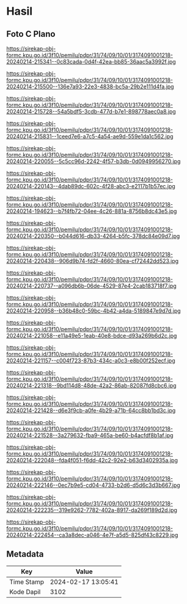 # Hasil

## Foto C Plano

https://sirekap-obj-formc.kpu.go.id/3f10/pemilu/pdpr/31/74/09/10/01/3174091001218-20240214-215341--0c83cada-0d4f-42ea-bb85-36aac5a3992f.jpg

https://sirekap-obj-formc.kpu.go.id/3f10/pemilu/pdpr/31/74/09/10/01/3174091001218-20240214-215500--136e7a93-22e3-4838-bc5a-29b2e111d4fa.jpg

https://sirekap-obj-formc.kpu.go.id/3f10/pemilu/pdpr/31/74/09/10/01/3174091001218-20240214-215728--54a5bdf5-3cdb-477d-b7e1-898778aec0a8.jpg

https://sirekap-obj-formc.kpu.go.id/3f10/pemilu/pdpr/31/74/09/10/01/3174091001218-20240214-215831--1ceed7e6-a7c5-4a54-ae9d-559e1da1c562.jpg

https://sirekap-obj-formc.kpu.go.id/3f10/pemilu/pdpr/31/74/09/10/01/3174091001218-20240214-220055--5c5cc96d-2242-4f57-b3db-0d0949956270.jpg

https://sirekap-obj-formc.kpu.go.id/3f10/pemilu/pdpr/31/74/09/10/01/3174091001218-20240214-220143--4dab89dc-602c-4f28-abc3-e2117b1b57ec.jpg

https://sirekap-obj-formc.kpu.go.id/3f10/pemilu/pdpr/31/74/09/10/01/3174091001218-20240214-194623--b7f4fb72-04ee-4c26-881a-8756b8dc43e5.jpg

https://sirekap-obj-formc.kpu.go.id/3f10/pemilu/pdpr/31/74/09/10/01/3174091001218-20240214-220350--b044d616-db33-4264-b5fc-378dc84e09d7.jpg

https://sirekap-obj-formc.kpu.go.id/3f10/pemilu/pdpr/31/74/09/10/01/3174091001218-20240214-220438--906d9b74-fd2f-4660-80ea-cf72442dd523.jpg

https://sirekap-obj-formc.kpu.go.id/3f10/pemilu/pdpr/31/74/09/10/01/3174091001218-20240214-220737--a096db6b-06de-4529-87e4-2cab183718f7.jpg

https://sirekap-obj-formc.kpu.go.id/3f10/pemilu/pdpr/31/74/09/10/01/3174091001218-20240214-220958--b36b48c0-59bc-4b42-a4da-5189847e9d7d.jpg

https://sirekap-obj-formc.kpu.go.id/3f10/pemilu/pdpr/31/74/09/10/01/3174091001218-20240214-221058--e11a49e5-1eab-40e8-bdce-d93a269b6d2c.jpg

https://sirekap-obj-formc.kpu.go.id/3f10/pemilu/pdpr/31/74/09/10/01/3174091001218-20240214-221157--c004f723-87b3-434c-a0c3-e8b00f252ecf.jpg

https://sirekap-obj-formc.kpu.go.id/3f10/pemilu/pdpr/31/74/09/10/01/3174091001218-20240214-221318--9bd114d8-48de-42a2-86ab-82087fd8cbc6.jpg

https://sirekap-obj-formc.kpu.go.id/3f10/pemilu/pdpr/31/74/09/10/01/3174091001218-20240214-221428--d6e3f9cb-a0fe-4b29-a71b-64cc8bb1bd3c.jpg

https://sirekap-obj-formc.kpu.go.id/3f10/pemilu/pdpr/31/74/09/10/01/3174091001218-20240214-221528--3a279632-fba9-465a-be60-b4acfdf8b1af.jpg

https://sirekap-obj-formc.kpu.go.id/3f10/pemilu/pdpr/31/74/09/10/01/3174091001218-20240214-222048--fda4f051-f6dd-42c2-92e2-b63d3402935a.jpg

https://sirekap-obj-formc.kpu.go.id/3f10/pemilu/pdpr/31/74/09/10/01/3174091001218-20240214-222146--0ec7b9e5-cd04-4733-b2d6-d5d6c3d3b667.jpg

https://sirekap-obj-formc.kpu.go.id/3f10/pemilu/pdpr/31/74/09/10/01/3174091001218-20240214-222235--319e9262-7782-402a-8917-da269f189d2d.jpg

https://sirekap-obj-formc.kpu.go.id/3f10/pemilu/pdpr/31/74/09/10/01/3174091001218-20240214-222454--ca3a8dec-a046-4e7f-a5d5-825df43c8229.jpg


## Metadata

| Key        | Value               |
| ---------- | ------------------- |
| Time Stamp | 2024-02-17 13:05:41 |
| Kode Dapil | 3102                |



